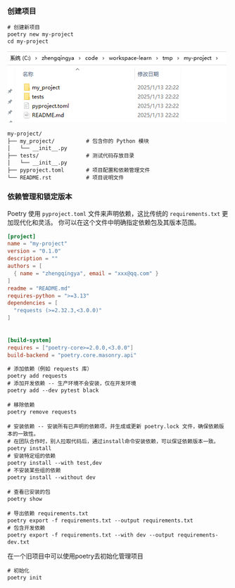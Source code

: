 ### 创建项目

```shell
# 创建新项目
poetry new my-project
cd my-project
```

![](./images/03-使用-1736778225393.png)

```
my-project/
├── my_project/          # 包含你的 Python 模块
│   └── __init__.py
├── tests/               # 测试代码存放目录
│   └── __init__.py
├── pyproject.toml       # 项目配置和依赖管理文件
└── README.rst           # 项目说明文件
```

### 依赖管理和锁定版本

Poetry 使用 `pyproject.toml` 文件来声明依赖，这比传统的 `requirements.txt` 更加现代化和灵活。
你可以在这个文件中明确指定依赖包及其版本范围。

```toml
[project]
name = "my-project"
version = "0.1.0"
description = ""
authors = [
  { name = "zhengqingya", email = "xxx@qq.com" }
]
readme = "README.md"
requires-python = ">=3.13"
dependencies = [
  "requests (>=2.32.3,<3.0.0)"
]


[build-system]
requires = ["poetry-core>=2.0.0,<3.0.0"]
build-backend = "poetry.core.masonry.api"
```

```shell
# 添加依赖（例如 requests 库）
poetry add requests
# 添加开发依赖 -- 生产环境不会安装，仅在开发环境
poetry add --dev pytest black

# 移除依赖
poetry remove requests

# 安装依赖 -- 安装所有已声明的依赖项，并生成或更新 poetry.lock 文件，确保依赖版本的一致性。
# 在团队合作时，别人拉取代码后，通过install命令安装依赖，可以保证依赖版本一致。
poetry install
# 安装特定组的依赖
poetry install --with test,dev
# 不安装某些组的依赖
poetry install --without dev

# 查看已安装的包
poetry show

# 导出依赖 requirements.txt
poetry export -f requirements.txt --output requirements.txt
# 包含开发依赖
poetry export -f requirements.txt --with dev --output requirements-dev.txt
```

在一个旧项目中可以使用poetry去初始化管理项目

```shell
# 初始化
poetry init
```